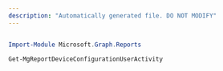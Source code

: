 ```yaml
---
description: "Automatically generated file. DO NOT MODIFY"
---
```


```powershell

Import-Module Microsoft.Graph.Reports

Get-MgReportDeviceConfigurationUserActivity

```